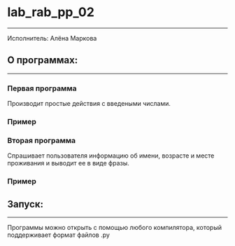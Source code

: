 # lab_rab_pp_02
____
Исполнитель: Алёна Маркова

## О программах:
____
### Первая программа
Производит простые действия с введеными числами.
### Пример

### Вторая программа
Спрашивает пользователя информацию об имени, возрасте и месте проживания и выводит ее в виде фразы.
### Пример

## Запуск:
____
Программы можно открыть с помощью любого компилятора, который поддерживает формат файлов .py

